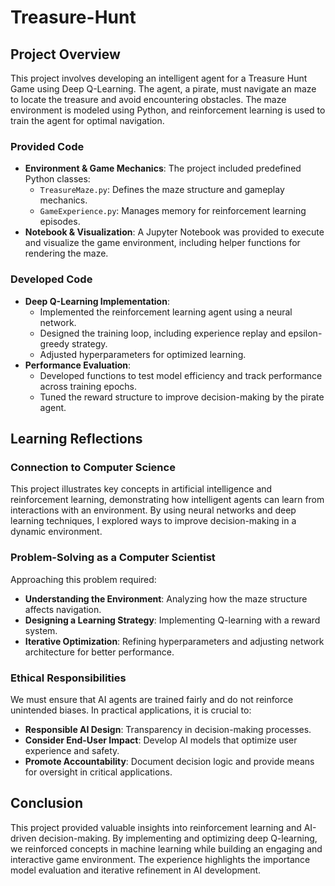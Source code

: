 # Treasure-Hunt

## Project Overview

This project involves developing an intelligent agent for a Treasure Hunt Game using Deep Q-Learning. The agent, a pirate, must navigate an maze to locate the treasure and avoid encountering obstacles. The maze environment is modeled using Python, and reinforcement learning is used to train the agent for optimal navigation.


### Provided Code

- **Environment & Game Mechanics**: The project included predefined Python classes:
  - `TreasureMaze.py`: Defines the maze structure and gameplay mechanics.
  - `GameExperience.py`: Manages memory for reinforcement learning episodes.
- **Notebook & Visualization**: A Jupyter Notebook was provided to execute and visualize the game environment, including helper functions for rendering the maze.

### Developed Code

- **Deep Q-Learning Implementation**:
  - Implemented the reinforcement learning agent using a neural network.
  - Designed the training loop, including experience replay and epsilon-greedy strategy.
  - Adjusted hyperparameters for optimized learning.
- **Performance Evaluation**:
  - Developed functions to test model efficiency and track performance across training epochs.
  - Tuned the reward structure to improve decision-making by the pirate agent.

## Learning Reflections

### Connection to Computer Science

This project illustrates key concepts in artificial intelligence and reinforcement learning, demonstrating how intelligent agents can learn from interactions with an environment. By using neural networks and deep learning techniques, I explored ways to improve decision-making in a dynamic environment.

### Problem-Solving as a Computer Scientist

Approaching this problem required:

- **Understanding the Environment**: Analyzing how the maze structure affects navigation.
- **Designing a Learning Strategy**: Implementing Q-learning with a reward system.
- **Iterative Optimization**: Refining hyperparameters and adjusting network architecture for better performance.

### Ethical Responsibilities

We must ensure that AI agents are trained fairly and do not reinforce unintended biases. In practical applications, it is crucial to:

- **Responsible AI Design**: Transparency in decision-making processes.
- **Consider End-User Impact**: Develop AI models that optimize user experience and safety.
- **Promote Accountability**: Document decision logic and provide means for oversight in critical applications.

## Conclusion

This project provided valuable insights into reinforcement learning and AI-driven decision-making. By implementing and optimizing deep Q-learning, we reinforced concepts in machine learning while building an engaging and interactive game environment. The experience highlights the importance model evaluation and iterative refinement in AI development.



